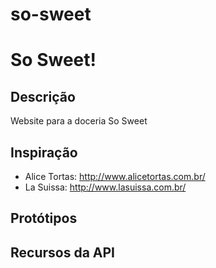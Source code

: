 # so-sweet

# So Sweet!

## Descrição
Website para a doceria So Sweet

## Inspiração
- Alice Tortas: http://www.alicetortas.com.br/
- La Suissa: http://www.lasuissa.com.br/

## Protótipos

## Recursos da API

